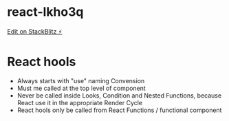 # react-lkho3q

[Edit on StackBlitz ⚡️](https://stackblitz.com/edit/react-lkho3q)

# React hools

- Always starts with "use" naming Convension
- Must me called at the top level of component
- Never be called inside Looks, Condition and Nested Functions, because React use it in the appropriate Render Cycle
- React hools only be called from React Functions / functional component

